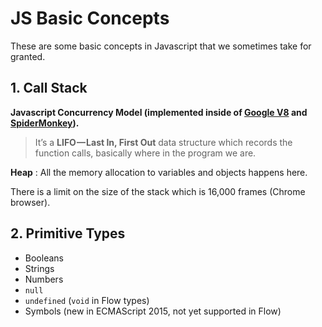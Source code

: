 # JS Basic Concepts

These are some basic concepts in Javascript that we sometimes take for granted.

## 1. Call Stack

**Javascript Concurrency Model (implemented inside of [**Google V8**](https://developers.google.com/v8/) and [**SpiderMonkey**](https://developer.mozilla.org/en-US/docs/Mozilla/Projects/SpiderMonkey)).**

> It’s a **LIFO — Last In, First Out** data structure which records the function calls, basically where in the program we are.

**Heap** : All the memory allocation to variables and objects happens here.

There is a limit on the size of the stack which is 16,000 frames (Chrome browser).

## 2. Primitive Types

-   Booleans
-   Strings
-   Numbers
-   `null`
-   `undefined`  (`void`  in Flow types)
-   Symbols (new in ECMAScript 2015, not yet supported in Flow)
